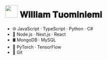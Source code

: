 # <img height="40" src="https://media.giphy.com/media/7ohGE9BWzXxY3FhKWX/giphy.gif"/> 𝐖𝐢𝐥𝐥𝐢𝐚𝐦 𝐓𝐮𝐨𝐦𝐢𝐧𝐢𝐞𝐦𝐢

-   🌐 JavaScript · TypeScript · Python · C# 
-   🧩 Node.js · Next.js · React
-   🛢 MongoDB · MySQL
-   🤖 PyTorch · TensorFlow
-   🚧 Git

